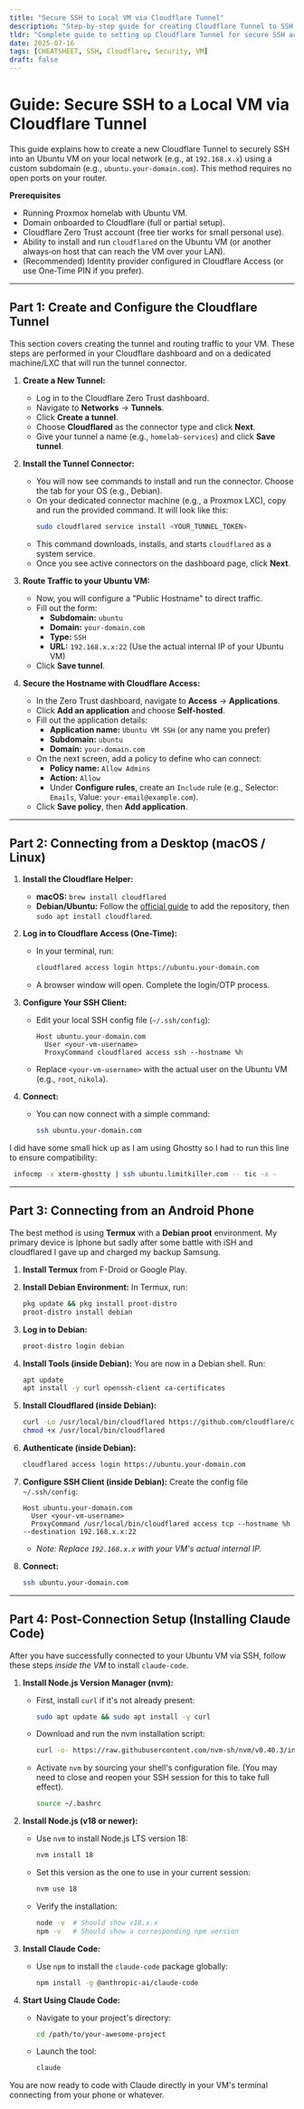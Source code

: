```yaml
---
title: "Secure SSH to Local VM via Cloudflare Tunnel"
description: "Step-by-step guide for creating Cloudflare Tunnel to SSH into local VM with no open ports"
tldr: "Complete guide to setting up Cloudflare Tunnel for secure SSH access to local VMs from desktop and mobile devices, including Zero Trust authentication and troubleshooting tips."
date: 2025-07-16
tags: [CHEATSHEET, SSH, Cloudflare, Security, VM]
draft: false
---
```


# **Guide: Secure SSH to a Local VM via Cloudflare Tunnel**

This guide explains how to create a new Cloudflare Tunnel to securely SSH into an Ubuntu VM on your local network (e.g., at `192.168.x.x`) using a custom subdomain (e.g., `ubuntu.your-domain.com`). This method requires no open ports on your router.

**Prerequisites**

- Running Proxmox homelab with Ubuntu VM.
- Domain onboarded to Cloudflare (full or partial setup).
- Cloudflare Zero Trust account (free tier works for small personal use).
- Ability to install and run `cloudflared` on the Ubuntu VM (or another always‑on host that can reach the VM over your LAN).
- (Recommended) Identity provider configured in Cloudflare Access (or use One‑Time PIN if you prefer).

---
## **Part 1: Create and Configure the Cloudflare Tunnel**

This section covers creating the tunnel and routing traffic to your VM. These steps are performed in your Cloudflare dashboard and on a dedicated machine/LXC that will run the tunnel connector.

1.  **Create a New Tunnel:**
    *   Log in to the Cloudflare Zero Trust dashboard.
    *   Navigate to **Networks** -> **Tunnels**.
    *   Click **Create a tunnel**.
    *   Choose **Cloudflared** as the connector type and click **Next**.
    *   Give your tunnel a name (e.g., `homelab-services`) and click **Save tunnel**.

2.  **Install the Tunnel Connector:**
    *   You will now see commands to install and run the connector. Choose the tab for your OS (e.g., Debian).
    *   On your dedicated connector machine (e.g., a Proxmox LXC), copy and run the provided command. It will look like this:
        ```bash
        sudo cloudflared service install <YOUR_TUNNEL_TOKEN>
        ```
    *   This command downloads, installs, and starts `cloudflared` as a system service.
    *   Once you see active connectors on the dashboard page, click **Next**.

3.  **Route Traffic to your Ubuntu VM:**
    *   Now, you will configure a "Public Hostname" to direct traffic.
    *   Fill out the form:
        *   **Subdomain:** `ubuntu`
        *   **Domain:** `your-domain.com`
        *   **Type:** `SSH`
        *   **URL:** `192.168.x.x:22` (Use the actual internal IP of your Ubuntu VM)
    *   Click **Save tunnel**.

4.  **Secure the Hostname with Cloudflare Access:**
    *   In the Zero Trust dashboard, navigate to **Access** -> **Applications**.
    *   Click **Add an application** and choose **Self-hosted**.
    *   Fill out the application details:
        *   **Application name:** `Ubuntu VM SSH` (or any name you prefer)
        *   **Subdomain:** `ubuntu`
        *   **Domain:** `your-domain.com`
    *   On the next screen, add a policy to define who can connect:
        *   **Policy name:** `Allow Admins`
        *   **Action:** `Allow`
        *   Under **Configure rules**, create an `Include` rule (e.g., Selector: `Emails`, Value: `your-email@example.com`).
    *   Click **Save policy**, then **Add application**.

---

## **Part 2: Connecting from a Desktop (macOS / Linux)**

1.  **Install the Cloudflare Helper:**
    *   **macOS:** `brew install cloudflared`
    *   **Debian/Ubuntu:** Follow the [official guide](https://pkg.cloudflare.com/) to add the repository, then `sudo apt install cloudflared`.

2.  **Log in to Cloudflare Access (One-Time):**
    *   In your terminal, run:
        ```bash
        cloudflared access login https://ubuntu.your-domain.com
        ```
    *   A browser window will open. Complete the login/OTP process.

3.  **Configure Your SSH Client:**
    *   Edit your local SSH config file (`~/.ssh/config`):
        ```
        Host ubuntu.your-domain.com
          User <your-vm-username>
          ProxyCommand cloudflared access ssh --hostname %h
        ```
    *   Replace `<your-vm-username>` with the actual user on the Ubuntu VM (e.g., `root`, `nikola`).

4.  **Connect:**
    *   You can now connect with a simple command:
        ```bash
        ssh ubuntu.your-domain.com
        ```

I did have some small hick up as I am using Ghostty so I had to run this line to ensure compatibility:
```bash
 infocmp -x xterm-ghostty | ssh ubuntu.limitkiller.com -- tic -x -
```

---

## **Part 3: Connecting from an Android Phone**

The best method is using **Termux** with a **Debian proot** environment. My primary device is Iphone but sadly after some battle with iSH and cloudflared I gave up and charged my backup Samsung.

1.  **Install Termux** from F-Droid or Google Play.
2.  **Install Debian Environment:** In Termux, run:
    ```sh
    pkg update && pkg install proot-distro
    proot-distro install debian
    ```
3.  **Log in to Debian:**
    ```sh
    proot-distro login debian
    ```
4.  **Install Tools (inside Debian):** You are now in a Debian shell. Run:
    ```sh
    apt update
    apt install -y curl openssh-client ca-certificates
    ```
5.  **Install Cloudflared (inside Debian):**
    ```sh
    curl -Lo /usr/local/bin/cloudflared https://github.com/cloudflare/cloudflared/releases/latest/download/cloudflared-linux-arm64
    chmod +x /usr/local/bin/cloudflared
    ```
6.  **Authenticate (inside Debian):**
    ```sh
    cloudflared access login https://ubuntu.your-domain.com
    ```
7.  **Configure SSH Client (inside Debian):** Create the config file `~/.ssh/config`:
    ```
    Host ubuntu.your-domain.com
      User <your-vm-username>
      ProxyCommand /usr/local/bin/cloudflared access tcp --hostname %h --destination 192.168.x.x:22
    ```
    *   *Note: Replace `192.168.x.x` with your VM's actual internal IP.*

8.  **Connect:**
    ```sh
    ssh ubuntu.your-domain.com
    ```

---

## **Part 4: Post-Connection Setup (Installing Claude Code)**

After you have successfully connected to your Ubuntu VM via SSH, follow these steps *inside the VM* to install `claude-code`.

1.  **Install Node.js Version Manager (nvm):**
    *   First, install `curl` if it's not already present:
        ```bash
        sudo apt update && sudo apt install -y curl
        ```
    *   Download and run the nvm installation script:
        ```bash
        curl -o- https://raw.githubusercontent.com/nvm-sh/nvm/v0.40.3/install.sh | bash
        ```
    *   Activate `nvm` by sourcing your shell's configuration file. (You may need to close and reopen your SSH session for this to take full effect).
        ```bash
        source ~/.bashrc
        ```

2.  **Install Node.js (v18 or newer):**
    *   Use `nvm` to install Node.js LTS version 18:
        ```bash
        nvm install 18
        ```
    *   Set this version as the one to use in your current session:
        ```bash
        nvm use 18
        ```
    *   Verify the installation:
        ```bash
        node -v  # Should show v18.x.x
        npm -v   # Should show a corresponding npm version
        ```

3.  **Install Claude Code:**
    *   Use `npm` to install the `claude-code` package globally:
        ```bash
        npm install -g @anthropic-ai/claude-code
        ```

4.  **Start Using Claude Code:**
    *   Navigate to your project's directory:
        ```bash
        cd /path/to/your-awesome-project
        ```
    *   Launch the tool:
        ```bash
        claude
        ```

You are now ready to code with Claude directly in your VM's terminal connecting from your phone or whatever.